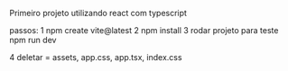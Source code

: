 Primeiro projeto utilizando react com typescript

passos:
1 npm create vite@latest
2 npm install
3 rodar projeto para teste
npm run dev

4 deletar = assets, app.css, app.tsx, index.css
